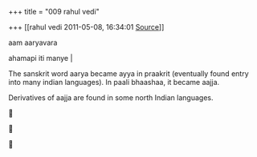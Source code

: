 +++
title = "009 rahul vedi"

+++
[[rahul vedi	2011-05-08, 16:34:01 [Source](https://groups.google.com/g/samskrita/c/7y3T40B0wDY)]]



aam aaryavara

ahamapi iti manye \|

  

The sanskrit word aarya became ayya in praakrit (eventually found entry into many indian languages). In paali bhaashaa, it became aajja.

  

Derivatives of aajja are found in some north Indian languages.

  
  







